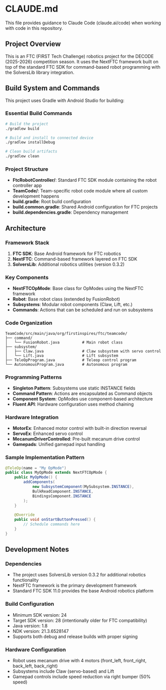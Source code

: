 # CLAUDE.md

This file provides guidance to Claude Code (claude.ai/code) when working with code in this repository.

## Project Overview

This is an FTC (FIRST Tech Challenge) robotics project for the DECODE (2025-2026) competition season. It uses the NextFTC framework built on top of the standard FTC SDK for command-based robot programming with the SolversLib library integration.

## Build System and Commands

This project uses Gradle with Android Studio for building:

### Essential Build Commands
```bash
# Build the project
./gradlew build

# Build and install to connected device
./gradlew installDebug

# Clean build artifacts
./gradlew clean
```

### Project Structure
- **FtcRobotController/**: Standard FTC SDK module containing the robot controller app
- **TeamCode/**: Team-specific robot code module where all custom development happens
- **build.gradle**: Root build configuration
- **build.common.gradle**: Shared Android configuration for FTC projects
- **build.dependencies.gradle**: Dependency management

## Architecture

### Framework Stack
1. **FTC SDK**: Base Android framework for FTC robotics
2. **NextFTC**: Command-based framework layered on FTC SDK
3. **SolversLib**: Additional robotics utilities (version 0.3.2)

### Key Components
- **NextFTCOpMode**: Base class for OpModes using the NextFTC framework
- **Robot**: Base robot class (extended by FusionRobot)
- **Subsystems**: Modular robot components (Claw, Lift, etc.)
- **Commands**: Actions that can be scheduled and run on subsystems

### Code Organization
```
TeamCode/src/main/java/org/firstinspires/ftc/teamcode/
├── command/
│   └── FusionRobot.java          # Main robot class
├── subsystem/
│   ├── Claw.java                 # Claw subsystem with servo control
│   └── Lift.java                 # Lift subsystem
├── TeleOpProgram.java            # Teleop control program
└── AutonomousProgram.java        # Autonomous program
```

### Programming Patterns
- **Singleton Pattern**: Subsystems use static INSTANCE fields
- **Command Pattern**: Actions are encapsulated as Command objects
- **Component System**: OpModes use component-based architecture
- **Fluent API**: Hardware configuration uses method chaining

### Hardware Integration
- **MotorEx**: Enhanced motor control with built-in direction reversal
- **ServoEx**: Enhanced servo control 
- **MecanumDriverControlled**: Pre-built mecanum drive control
- **Gamepads**: Unified gamepad input handling

### Sample Implementation Pattern
```java
@TeleOp(name = "My OpMode")
public class MyOpMode extends NextFTCOpMode {
    public MyOpMode() {
        addComponents(
            new SubsystemComponent(MySubsystem.INSTANCE),
            BulkReadComponent.INSTANCE,
            BindingsComponent.INSTANCE
        );
    }
    
    @Override
    public void onStartButtonPressed() {
        // Schedule commands here
    }
}
```

## Development Notes

### Dependencies
- The project uses SolversLib version 0.3.2 for additional robotics functionality
- NextFTC framework is the primary development framework
- Standard FTC SDK 11.0 provides the base Android robotics platform

### Build Configuration
- Minimum SDK version: 24
- Target SDK version: 28 (intentionally older for FTC compatibility)
- Java version: 1.8
- NDK version: 21.3.6528147
- Supports both debug and release builds with proper signing

### Hardware Configuration
- Robot uses mecanum drive with 4 motors (front_left, front_right, back_left, back_right)
- Subsystems include Claw (servo-based) and Lift
- Gamepad controls include speed reduction via right bumper (50% speed)